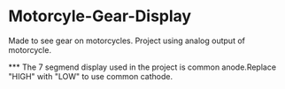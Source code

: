 # Motorcyle-Gear-Display
Made to see gear on motorcycles. 
Project using analog output of motorcycle.

*** The 7 segmend display used in the project is common anode.Replace "HIGH" with "LOW" to use common cathode.


